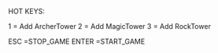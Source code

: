 HOT KEYS:

1  = Add ArcherTower
2  = Add MagicTower
3  = Add RockTower

ESC =STOP_GAME
ENTER =START_GAME 
